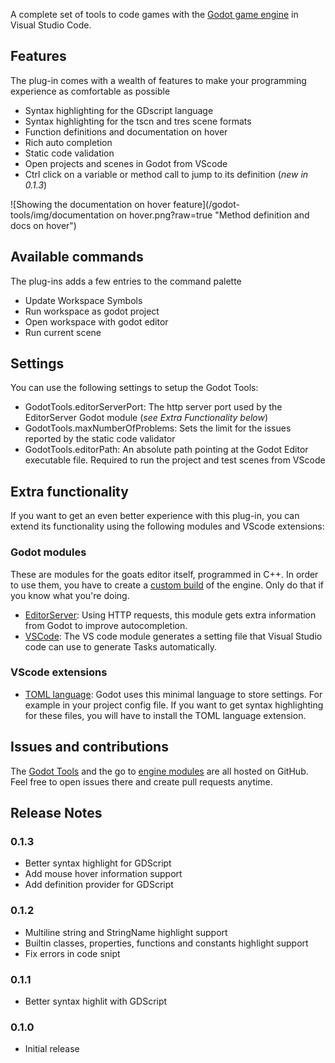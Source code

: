 A complete set of tools to code games with the [Godot game engine](http://www.godotengine.org/) in Visual Studio Code.

## Features

The plug-in comes with a wealth of features to make your programming experience as comfortable as possible

- Syntax highlighting for the GDscript language
- Syntax highlighting for the tscn and tres scene formats
- Function definitions and documentation on hover
- Rich auto completion
- Static code validation
- Open projects and scenes in Godot from VScode
- Ctrl click on a variable or method call to jump to its definition (_new in 0.1.3_)

![Showing the documentation on hover feature](/godot-tools/img/documentation on hover.png?raw=true "Method definition and docs on hover")

## Available commands

The plug-ins adds a few entries to the command palette

- Update Workspace Symbols
- Run workspace as godot project
- Open workspace with godot editor
- Run current scene

## Settings

You can use the following settings to setup the Godot Tools:

- GodotTools.editorServerPort: The http server port used by the EditorServer Godot module (_see Extra Functionality below_)
- GodotTools.maxNumberOfProblems: Sets the limit for the issues reported by the static code validator
- GodotTools.editorPath: An absolute path pointing at the Godot Editor executable file. Required to run the project and test scenes from VScode


## Extra functionality

If you want to get an even better experience with this plug-in, you can extend its functionality using the following modules and VScode extensions:

### Godot modules

These are modules for the goats editor itself, programmed in C++. In order to use them, you have to create a [custom build](http://docs.godotengine.org/en/stable/reference/compiling_for_windows.html) of the engine. Only do that if you know what you're doing.

- [EditorServer](https://github.com/GodotExplorer/editor-server/tree/master/editor_server): Using HTTP requests, this module gets extra information from Godot to improve autocompletion.
- [VSCode](https://github.com/GodotExplorer/editor-server/tree/master/vscode_tools): The VS code module generates a setting file that Visual Studio code can use to generate Tasks automatically.

### VScode extensions

- [TOML language](https://marketplace.visualstudio.com/items?itemName=be5invis.toml): Godot uses this minimal language to store settings. For example in your project config file. If you want to get syntax highlighting for these files, you will have to install the TOML language extension.

## Issues and contributions

The [Godot Tools](https://github.com/GodotExplorer/godot-tools) and the go to [engine modules](https://github.com/GodotExplorer/editor-server) are all hosted on GitHub. Feel free to open issues there and create pull requests anytime.

## Release Notes

### 0.1.3

- Better syntax highlight for GDScript
- Add mouse hover information support
- Add definition provider for GDScript

### 0.1.2

- Multiline string and StringName highlight support
- Builtin classes, properties, functions and constants highlight support
- Fix errors in code snipt

### 0.1.1

- Better syntax highlit with GDScript

### 0.1.0

- Initial release